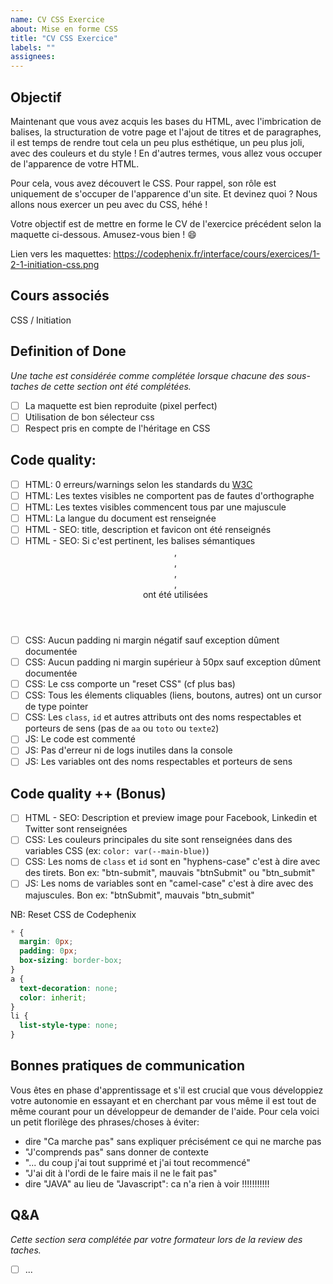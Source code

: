 ```yaml
---
name: CV CSS Exercice
about: Mise en forme CSS
title: "CV CSS Exercice"
labels: ""
assignees:
---
```


## Objectif

Maintenant que vous avez acquis les bases du HTML, avec l'imbrication de balises, la structuration de votre page et l'ajout de titres et de paragraphes, il est temps de rendre tout cela un peu plus esthétique, un peu plus joli, avec des couleurs et du style ! En d'autres termes, vous allez vous occuper de l'apparence de votre HTML.

Pour cela, vous avez découvert le CSS. Pour rappel, son rôle est uniquement de s'occuper de l'apparence d'un site. Et devinez quoi ? Nous allons nous exercer un peu avec du CSS, héhé !

Votre objectif est de mettre en forme le CV de l'exercice précédent selon la maquette ci-dessous. Amusez-vous bien ! 😄

Lien vers les maquettes: https://codephenix.fr/interface/cours/exercices/1-2-1-initiation-css.png

## Cours associés

CSS / Initiation

## Definition of Done

_Une tache est considérée comme complétée lorsque chacune des sous-taches de cette section ont été complétées._

- [ ] La maquette est bien reproduite (pixel perfect)
- [ ] Utilisation de bon sélecteur css
- [ ] Respect pris en compte de l'héritage en CSS

## Code quality:

- [ ] HTML: 0 erreurs/warnings selon les standards du [W3C](https://validator.w3.org/#validate_by_input)
- [ ] HTML: Les textes visibles ne comportent pas de fautes d'orthographe
- [ ] HTML: Les textes visibles commencent tous par une majuscule
- [ ] HTML: La langue du document est renseignée
- [ ] HTML - SEO: title, description et favicon ont été renseignés
- [ ] HTML - SEO: Si c'est pertinent, les balises sémantiques <header>, <footer>, <main>, <nav>, <section> ont été utilisées
- [ ] CSS: Aucun padding ni margin négatif sauf exception dûment documentée
- [ ] CSS: Aucun padding ni margin supérieur à 50px sauf exception dûment documentée
- [ ] CSS: Le css comporte un "reset CSS" (cf plus bas)
- [ ] CSS: Tous les élements cliquables (liens, boutons, autres) ont un cursor de type pointer
- [ ] CSS: Les `class`, `id` et autres attributs ont des noms respectables et porteurs de sens (pas de `aa` ou `toto` ou `texte2`)
- [ ] JS: Le code est commenté
- [ ] JS: Pas d'erreur ni de logs inutiles dans la console
- [ ] JS: Les variables ont des noms respectables et porteurs de sens

## Code quality ++ (Bonus)

- [ ] HTML - SEO: Description et preview image pour Facebook, Linkedin et Twitter sont renseignées
- [ ] CSS: Les couleurs principales du site sont renseignées dans des variables CSS (ex: `color: var(--main-blue)`)
- [ ] CSS: Les noms de `class` et `id` sont en "hyphens-case" c'est à dire avec des tirets. Bon ex: "btn-submit", mauvais "btnSubmit" ou "btn_submit"
- [ ] JS: Les noms de variables sont en "camel-case" c'est à dire avec des majuscules. Bon ex: "btnSubmit", mauvais "btn_submit"

NB: Reset CSS de Codephenix

```css
* {
  margin: 0px;
  padding: 0px;
  box-sizing: border-box;
}
a {
  text-decoration: none;
  color: inherit;
}
li {
  list-style-type: none;
}
```

## Bonnes pratiques de communication

Vous êtes en phase d'apprentissage et s'il est crucial que vous développiez votre autonomie en essayant et en cherchant
par vous même il est tout de même courant pour un développeur de demander de l'aide.
Pour cela voici un petit florilège des phrases/choses à éviter:

- dire "Ca marche pas" sans expliquer précisément ce qui ne marche pas
- "J'comprends pas" sans donner de contexte
- "... du coup j'ai tout supprimé et j'ai tout recommencé"
- "J'ai dit à l'ordi de le faire mais il ne le fait pas"
- dire "JAVA" au lieu de "Javascript": ca n'a rien à voir !!!!!!!!!!!

## Q&A

_Cette section sera complétée par votre formateur lors de la review des taches._

- [ ] ...